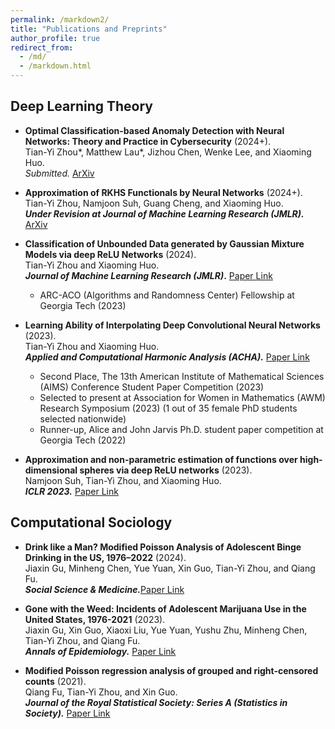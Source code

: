 ```yaml
---
permalink: /markdown2/
title: "Publications and Preprints"
author_profile: true
redirect_from: 
  - /md/
  - /markdown.html
---
```



## Deep Learning Theory
  * **Optimal Classification-based Anomaly Detection with Neural Networks: Theory and Practice in Cybersecurity** (2024+).\
    Tian-Yi Zhou\*, Matthew Lau\*, Jizhou Chen, Wenke Lee, and Xiaoming Huo.\
    _Submitted._ [ArXiv](https://arxiv.org/abs/2409.08521)

  * **Approximation of RKHS Functionals by Neural Networks** (2024+).\
    Tian-Yi Zhou, Namjoon Suh, Guang Cheng, and Xiaoming Huo.\
    **_Under Revision at Journal of Machine Learning Research (JMLR)._** [ArXiv](http://arxiv.org/abs/2403.12187)
    
  * **Classification of Unbounded Data generated by Gaussian Mixture Models via deep ReLU Networks** (2024).\
     Tian-Yi Zhou and Xiaoming Huo.\
    **_Journal of Machine Learning Research (JMLR)_.** [Paper Link](https://www.jmlr.org/papers/v25/23-0957.html)
     * ARC-ACO (Algorithms and Randomness Center) Fellowship at Georgia Tech (2023)
       
  * **Learning Ability of Interpolating Deep Convolutional Neural Networks** (2023).\
     Tian-Yi Zhou and Xiaoming Huo. \
     **_Applied and Computational Harmonic Analysis (ACHA)._** [Paper Link](https://doi.org/10.1016/j.acha.2023.101582)
      * Second Place, The 13th American Institute of Mathematical Sciences (AIMS) Conference Student Paper Competition (2023)
      * Selected to present at Association for Women in Mathematics (AWM) Research Symposium (2023)  (1 out of 35 female PhD students selected nationwide)
      * Runner-up, Alice and John Jarvis Ph.D. student paper competition at Georgia Tech (2022)
        
  * **Approximation and non-parametric estimation of functions over high-dimensional spheres via deep ReLU networks** (2023).\
    Namjoon Suh, Tian-Yi Zhou, and Xiaoming Huo. \
    **_ICLR 2023._** [Paper Link](https://openreview.net/forum?id=r90KYcuB7JS&noteId=b_7KCSqylJ)
     
## Computational Sociology

 * **Drink like a Man? Modified Poisson Analysis of Adolescent Binge Drinking in the US, 1976–2022** (2024).\
    Jiaxin Gu, Minheng Chen, Yue Yuan, Xin Guo, Tian-Yi Zhou, and Qiang Fu.\
    **_Social Science & Medicine._**[Paper Link](https://doi.org/10.1016/j.socscimed.2024.117553)
   
 * **Gone with the Weed: Incidents of Adolescent Marijuana Use in the United States, 1976-2021** (2023). \
     Jiaxin Gu, Xin Guo, Xiaoxi Liu, Yue Yuan, Yushu Zhu, Minheng Chen, Tian-Yi Zhou, and Qiang Fu.\
     **_Annals of Epidemiology._** [Paper Link](https://doi.org/10.1016/j.annepidem.2023.10.002)

  
    
  * **Modified Poisson regression analysis of grouped and right‐censored counts** (2021).\
    Qiang Fu, Tian-Yi Zhou, and Xin Guo. \
    **_Journal of the Royal Statistical Society: Series A (Statistics in Society)._** [Paper Link](https://doi.org/10.1111/rssa.12678)

  
